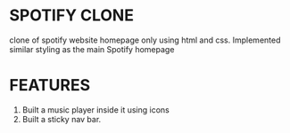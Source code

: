 # SPOTIFY CLONE
clone of spotify website homepage only using html and css.
Implemented similar styling as the main Spotify homepage

# FEATURES
1. Built a music player inside it using icons
2. Built a sticky nav bar.

